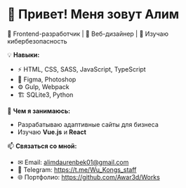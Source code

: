 # 👋 Привет! Меня зовут Алим
🚀 Frontend-разработчик | 🎨 Веб-дизайнер | 🔐 Изучаю кибербезопасность  

💡 **Навыки:**  
- ⚡ HTML, CSS, SASS, JavaScript, TypeScript  
- 🎨 Figma, Photoshop  
- ⚙ Gulp, Webpack  
- 🏗 SQLite3, Python

📌 **Чем я занимаюсь:**  
- Разрабатываю адаптивные сайты для бизнеса  
- Изучаю **Vue.js** и **React**  

📫 **Связаться со мной:**  
- ✉ Email: alimdaurenbek01@gmail.com  
- 📱 Telegram: https://t.me/Wu_Kongs_staff
- 🌐 Портфолио: https://github.com/Awar3d/Works
